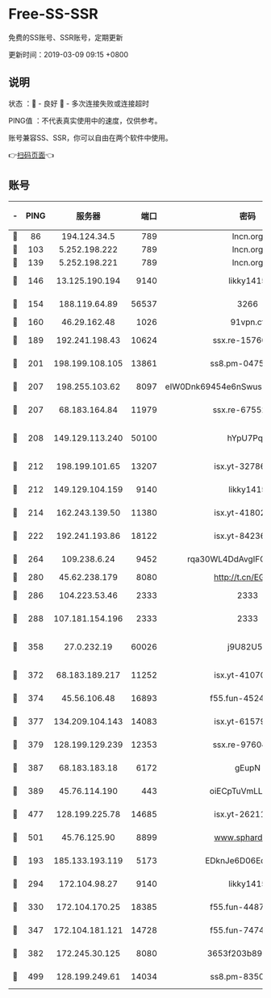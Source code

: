# Free-SS-SSR

免费的SS账号、SSR账号，定期更新

更新时间：2019-03-09 09:15 +0800

## 说明

状态     ：🙂 - 良好 🙁 - 多次连接失败或连接超时

PING值   ：不代表真实使用中的速度，仅供参考。

账号兼容SS、SSR，你可以自由在两个软件中使用。

👉[扫码页面](https://liesauer.github.io/Free-SS-SSR/)👈

## 账号

|-|PING|服务器|端口|密码|加密方式|区域|
|:----:|:----:|:-----:|-----:|:----:|:----:|:----:|
|🙂|86|194.124.34.5|789|lncn.org|rc4|JP|
|🙂|103|5.252.198.222|789|lncn.org|rc4|JP|
|🙂|139|5.252.198.221|789|lncn.org|rc4|JP|
|🙂|146|13.125.190.194|9140|likky1415|aes-256-cfb|KR|
|🙂|154|188.119.64.89|56537|3266|aes-256-cfb|RU|
|🙂|160|46.29.162.48|1026|91vpn.cf|rc4-md5|RU|
|🙂|189|192.241.198.43|10624|ssx.re-15760725|aes-256-cfb|US|
|🙂|201|198.199.108.105|13861|ss8.pm-04751164|aes-256-cfb|US|
|🙂|207|198.255.103.62|8097|eIW0Dnk69454e6nSwuspv9DmS201tQ0D|aes-256-cfb|US|
|🙂|207|68.183.164.84|11979|ssx.re-67552662|aes-256-cfb|US|
|🙂|208|149.129.113.240|50100|hYpU7PqP|chacha20-ietf-poly1305|CN|
|🙂|212|198.199.101.65|13207|isx.yt-32786605|aes-256-cfb|US|
|🙂|212|149.129.104.159|9140|likky1415|aes-256-cfb|CN|
|🙂|214|162.243.139.50|11380|isx.yt-41802120|aes-256-cfb|US|
|🙂|222|192.241.193.86|18122|isx.yt-84236848|aes-256-cfb|US|
|🙂|264|109.238.6.24|9452|rqa30WL4DdAvgIFG6Fs3znzTa|aes-256-cfb|FR|
|🙂|280|45.62.238.179|8080|http://t.cn/EGJIyrl|rc4-md5|CA|
|🙂|286|104.223.53.46|2333|2333|aes-256-cfb|US|
|🙂|288|107.181.154.196|2333|2333|aes-256-cfb|US|
|🙂|358|27.0.232.19|60026|j9U82U53|xchacha20-ietf-poly1305|HK|
|🙂|372|68.183.189.217|11252|isx.yt-41070584|aes-256-cfb|SG|
|🙂|374|45.56.106.48|16893|f55.fun-45246716|aes-256-cfb|US|
|🙂|377|134.209.104.143|14083|isx.yt-61579208|aes-256-cfb|SG|
|🙂|379|128.199.129.239|12353|ssx.re-97604958|aes-256-cfb|SG|
|🙂|387|68.183.183.18|6172|gEupN|aes-256-cfb|SG|
|🙂|389|45.76.114.190|443|oiECpTuVmLLxk4Ts|aes-256-cfb|AU|
|🙂|477|128.199.225.78|14685|isx.yt-26211844|aes-256-cfb|SG|
|🙂|501|45.76.125.90|8899|www.sphard.com|aes-256-cfb|AU|
|🙂|193|185.133.193.119|5173|EDknJe6D06EoWDaw|aes-256-cfb|US|
|🙂|294|172.104.98.27|9140|likky1415|aes-256-cfb|JP|
|🙂|330|172.104.170.25|18385|f55.fun-44871721|aes-256-cfb|SG|
|🙂|347|172.104.181.121|14728|f55.fun-74741421|aes-256-cfb|SG|
|🙂|382|172.245.30.125|8080|3653f203b896678d|chacha20-ietf|US|
|🙂|499|128.199.249.61|14034|ss8.pm-83503872|aes-256-cfb|SG|
